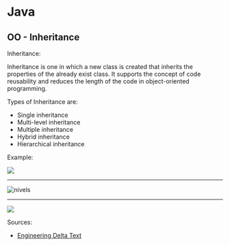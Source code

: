 # Java

## OO - Inheritance


<p>Inheritance:</p>
<p>Inheritance is one in which a new class is created that inherits the properties of the already exist class. It supports the concept of code reusability and reduces the length of the code in object-oriented programming.</p>

<p>Types of Inheritance are:</p>

<ul>
  <li>Single inheritance</li>
  <li>Multi-level inheritance</li>
  <li>Multiple inheritance</li>
  <li>Hybrid inheritance</li>
  <li>Hierarchical inheritance</li>
</ul>

<p>Example:</p>
<img src="https://dotnettrickscloud.blob.core.windows.net/img/oops/types-of-inheritance-c-sharp.png" />



<hr/>
<img src="https://www.tutorialspoint.com/java/images/types_of_inheritance.jpg" alt="nivels"/>



<hr/>
<img src="https://simplesnippets.tech/wp-content/uploads/2018/04/java-types-of-inheritance-1280x720.jpg"/>





Sources:
<ul>
<li>
<a href="https://eng.libretexts.org/Courses/Delta_College/C_-_Data_Structures/05%3A_Polymorphism/5.4%3A_Difference_between_Inheritance_and_Polymorphism#:~:text=1.-,Inheritance%20is%20one%20in%20which%20a%20new%20class%20is%20created,be%20defined%20in%20multiple%20forms.&text=Whereas%20it%20can%20be%20compiled,%2Dtime%20polymorphism%20(overriding)."> Engineering Delta Text</a>
  </li>
 </ul>
